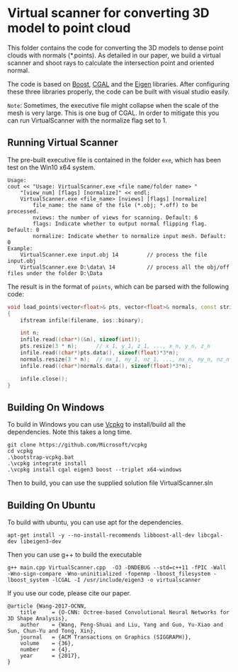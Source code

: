 # Virtual scanner for converting 3D model to point cloud

This folder contains the code for converting the 3D models to dense point clouds with normals (\*.points). As detailed in our paper, we build a virtual scanner and shoot rays to calculate the intersection point and oriented normal. 

The code is based on [Boost](https://www.boost.org/), [CGAL](http://www.cgal.org/) and the [Eigen](http://eigen.tuxfamily.org/index.php?title=Main_Page) libraries. After configuring these three libraries properly, the code can be built with visual studio easily.

`Note`: Sometimes, the executive file might collapse when the scale of the mesh is very large. This is one bug of CGAL. In order to mitigate this you can run VirtualScanner with the normalize flag set to 1.

## Running Virtual Scanner
The pre-built executive file is contained in the folder `exe`, which has been test on the Win10 x64 system. 

    Usage:  
	cout << "Usage: VirtualScanner.exe <file name/folder name> "
		"[view_num] [flags] [normalize]" << endl;
        VirtualScanner.exe <file_name> [nviews] [flags] [normalize]
            file_name: the name of the file (*.obj; *.off) to be processed.
            nviews: the number of views for scanning. Default: 6
            flags: Indicate whether to output normal flipping flag. Default: 0
            normalize: Indicate whether to normalize input mesh. Default: 0
    Example:
        VirtualScanner.exe input.obj 14         // process the file input.obj
        VirtualScanner.exe D:\data\ 14          // process all the obj/off files under the folder D:\Data

The result is in the format of `points`, which can be parsed with the following code:

```cpp
void load_points(vector<float>& pts, vector<float>& normals, const string& filename)
{
    ifstream infile(filename, ios::binary);

    int n;
    infile.read((char*)(&n), sizeof(int));
    pts.resize(3 * n);      // x_1, y_1, z_1, ..., x_n, y_n, z_n
    infile.read((char*)pts.data(), sizeof(float)*3*n);
    normals.resize(3 * n);  // nx_1, ny_1, nz_1, ..., nx_n, ny_n, nz_n
    infile.read((char*)normals.data(), sizeof(float)*3*n);

    infile.close();
}
```
## Building On Windows
To build in Windows you can use [Vcpkg](https://github.com/Microsoft/vcpkg) to install/build all the dependencies. Note this takes a long time.
```
git clone https://github.com/Microsoft/vcpkg
cd vcpkg
.\bootstrap-vcpkg.bat
.\vcpkg integrate install
.\vcpkg install cgal eigen3 boost --triplet x64-windows
```
Then to build, you can use the supplied solution file VirtualScanner.sln

## Building On Ubuntu
To build with ubuntu, you can use apt for the dependencies.
```
apt-get install -y --no-install-recommends libboost-all-dev libcgal-dev libeigen3-dev
```
Then you can use g++ to build the executable
```
g++ main.cpp VirtualScanner.cpp  -O3 -DNDEBUG --std=c++11 -fPIC -Wall -Wno-sign-compare -Wno-uninitialized -fopenmp -lboost_filesystem -lboost_system -lCGAL -I /usr/include/eigen3 -o virtualscanner
```


If you use our code, please cite our paper.

    @article {Wang-2017-OCNN,
        title     = {O-CNN: Octree-based Convolutional Neural Networks for 3D Shape Analysis},
        author    = {Wang, Peng-Shuai and Liu, Yang and Guo, Yu-Xiao and Sun, Chun-Yu and Tong, Xin},
        journal   = {ACM Transactions on Graphics (SIGGRAPH)},
        volume    = {36},
        number    = {4},
        year      = {2017},
    }
